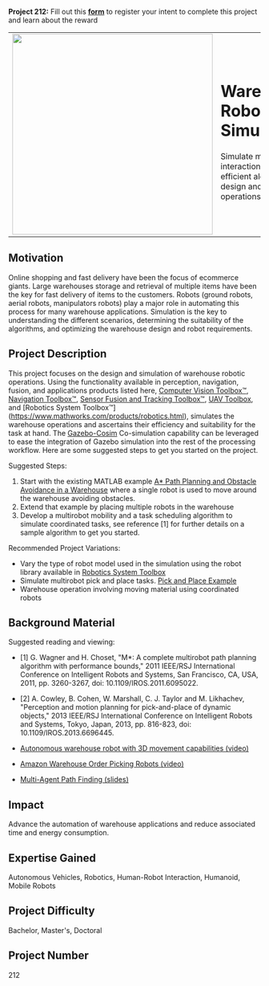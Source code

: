 **Project 212:** Fill out this <strong>[form](https://forms.office.com/Pages/ResponsePage.aspx?id=ETrdmUhDaESb3eUHKx3B5lOTzSa_A6lPqq2LJKzvpM5UMTBZRkc4UTRETjFERVRDWllQRE40OUFSQS4u)</strong> to  register your intent to complete this project and learn about the reward

<table>
<td><img src="https://gist.githubusercontent.com/robertogl/e0115dc303472a9cfd52bbbc8edb7665/raw/warehouseRobotics.jpg"  width=400 /></td>
<td><p><h1>Warehouse Robotics Simulation</h1></p>
<p> Simulate multirobot interactions for efficient algorithm design and warehouse operations.</p>
</table>

## Motivation

Online shopping and fast delivery have been the focus of ecommerce giants. Large warehouses storage and retrieval of multiple items have been the key for fast delivery of items to the customers. Robots (ground robots, aerial robots, manipulators robots) play a major role in automating this process for many warehouse applications. Simulation is the key to understanding the different scenarios, determining the suitability of the algorithms, and optimizing the warehouse design and robot requirements.

## Project Description

This project focuses on the design and simulation of warehouse robotic operations. Using the functionality available in perception, navigation, fusion, and applications products listed here, [Computer Vision Toolbox™](https://www.mathworks.com/products/computer-vision.html), [Navigation Toolbox™](https://www.mathworks.com/products/navigation.html ), [Sensor Fusion and Tracking Toolbox™](https://www.mathworks.com/products/sensor-fusion-and-tracking.html ), [UAV Toolbox](https://www.mathworks.com/products/uav.html ), and [Robotics System Toolbox™] (https://www.mathworks.com/products/robotics.html), simulates the warehouse operations and ascertains their efficiency and suitability for the task at hand. The [Gazebo-Cosim](https://www.mathworks.com/help/robotics/ug/perform-co-simulation-between-simulink-and-gazebo.html) Co-simulation capability can be leveraged to ease the integration of Gazebo simulation into the rest of the processing workflow. Here are some suggested steps to get you started on the project.

Suggested Steps:
1.	Start with the existing MATLAB example [A* Path Planning and Obstacle Avoidance in a Warehouse](https://www.mathworks.com/help/robotics/ug/a-star-path-planning-and-obstacle-avoidance.html) where a single robot is used to move around the warehouse avoiding obstacles. 
2.	Extend that example by placing multiple robots in the warehouse
3.	Develop a multirobot mobility and a task scheduling algorithm to simulate coordinated tasks, see reference [1] for further details on a sample algorithm to get you started.

Recommended Project Variations:

-	Vary the type of robot model used in the simulation using the robot library available in [Robotics System Toolbox](https://www.mathworks.com/help/robotics/ref/loadrobot.html)
-	Simulate multirobot pick and place tasks. [Pick and Place Example](https://www.mathworks.com/help/robotics/ug/pick-and-place-workflow-using-stateflow.html )
-	Warehouse operation involving moving material using coordinated robots  


## Background Material

Suggested reading and viewing:

- [1] G. Wagner and H. Choset, "M*: A complete multirobot path planning algorithm with performance bounds," 2011 IEEE/RSJ International Conference on Intelligent Robots and Systems, San Francisco, CA, USA, 2011, pp. 3260-3267, doi: 10.1109/IROS.2011.6095022.
- [2] A. Cowley, B. Cohen, W. Marshall, C. J. Taylor and M. Likhachev, "Perception and motion planning for pick-and-place of dynamic objects," 2013 IEEE/RSJ International Conference on Intelligent Robots and Systems, Tokyo, Japan, 2013, pp. 816-823, doi: 10.1109/IROS.2013.6696445.

- [Autonomous warehouse robot with 3D movement capabilities (video)](https://www.youtube.com/watch?v=PC-9HYJ1nCI)
- [Amazon Warehouse Order Picking Robots (video)](https://www.youtube.com/watch?v=Ox05Bks2Q3s)
- [Multi-Agent Path Finding (slides)](http://idm-lab.org/slides/mapf-tutorial.pdf)


## Impact

Advance the automation of warehouse applications and reduce associated time and energy consumption.  

## Expertise Gained 

Autonomous Vehicles, Robotics, Human-Robot Interaction, Humanoid, Mobile Robots


## Project Difficulty

Bachelor, Master's, Doctoral


## Project Number

212